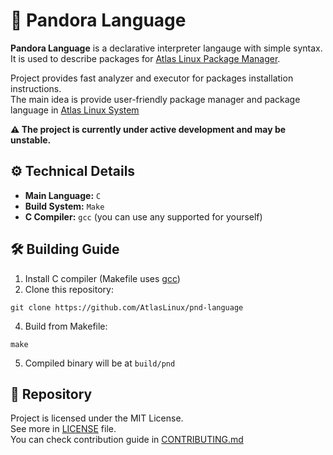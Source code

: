 [LICENSE]: https://github.com/AtlasLinux/pnd-language/blob/main/LICENSE
[CONTRIBUTING.md]: https://github.com/AtlasLinux/pnd-language/blob/main/CONTRIBUTING.md

# 🧩 Pandora Language
**Pandora Language** is a declarative interpreter langauge with simple syntax. <br/>
It is used to describe packages for [Atlas Linux Package Manager](https://github.com/AtlasLinux/pandora).

Project provides fast analyzer and executor for packages installation instructions.<br/>
The main idea is provide user-friendly package manager and package language in [Atlas Linux System](https://github.com/AtlasLinux/)

**⚠️ The project is currently under active development and may be unstable.**

## ⚙️ Technical Details
- **Main Language:** `C`
- **Build System:** `Make`
- **C Compiler:** `gcc` (you can use any supported for yourself)

## 🛠️ Building Guide
1. Install C compiler (Makefile uses [gcc](https://gcc.gnu.org/))
2. Clone this repository:
```command
git clone https://github.com/AtlasLinux/pnd-language
```
4. Build from Makefile:
```command
make
```
5. Compiled binary will be at `build/pnd`

## 👮 Repository
Project is licensed under the MIT License. <br/>
See more in [LICENSE] file. <br/>
You can check contribution guide in [CONTRIBUTING.md]
